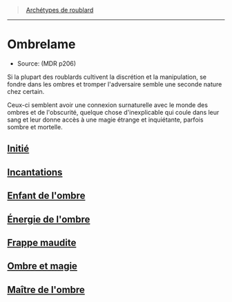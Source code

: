 ﻿>  [Archétypes de roublard](hd_rogue_archetypes_de_roublard.md)

---


# Ombrelame

- Source: (MDR p206)

Si la plupart des roublards cultivent la discrétion et la manipulation, se fondre dans les ombres et tromper l'adversaire semble une seconde nature chez certain.

Ceux-ci semblent avoir une connexion surnaturelle avec le monde des ombres et de l'obscurité, quelque chose d'inexplicable qui coule dans leur sang et leur donne accès à une magie étrange et inquiétante, parfois sombre et mortelle.



## [Initié](hd_rogue_ombrelame_initie.md)



## [Incantations](hd_rogue_ombrelame_incantations.md)



## [Enfant de l'ombre](hd_rogue_ombrelame_enfant_de_lombre.md)



## [Énergie de l'ombre](hd_rogue_ombrelame_energie_de_lombre.md)



## [Frappe maudite](hd_rogue_ombrelame_frappe_maudite.md)



## [Ombre et magie](hd_rogue_ombrelame_ombre_et_magie.md)



## [Maître de l'ombre](hd_rogue_ombrelame_maitre_de_lombre.md)

